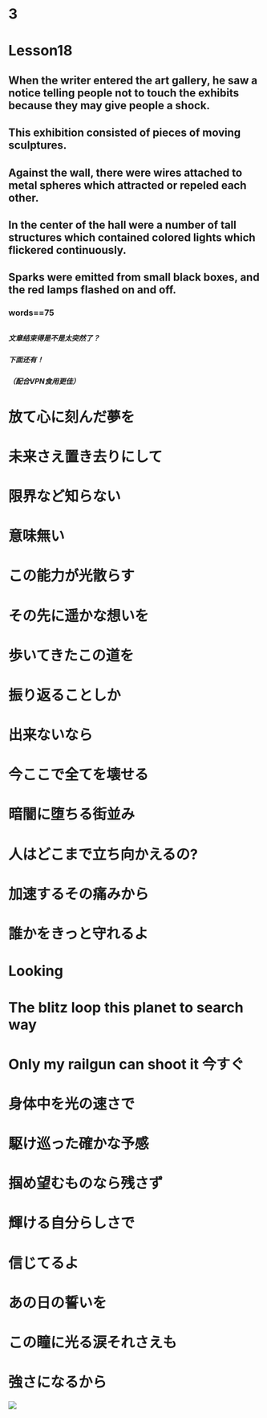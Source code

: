 # 3
# Lesson18
## When the writer entered the art gallery, he saw a notice telling people not to touch the exhibits because they may give people a shock.
## This exhibition consisted of pieces of moving sculptures.
## Against the wall, there were wires attached to metal spheres which attracted or repeled each other.
## In the center of the hall were a number of tall structures which contained colored lights which flickered continuously.
## Sparks were emitted from small black boxes, and the red lamps flashed on and off.
### words==75
## 
## 
## 
## 
##### 文章结束得是不是太突然了？
##### 下面还有！
##### （配合VPN食用更佳）
## 
## 
## 
## 
## 
## 
## 
## 
## 
## 
## 
## 
## 
## 
## 
## 
## 
## 
## 
## 
# 放て心に刻んだ夢を
# 未来さえ置き去りにして
# 限界など知らない
# 意味無い
# この能力が光散らす
# その先に遥かな想いを
# 歩いてきたこの道を
# 振り返ることしか
# 出来ないなら
# 今ここで全てを壊せる
# 暗闇に堕ちる街並み
# 人はどこまで立ち向かえるの?
# 加速するその痛みから
# 誰かをきっと守れるよ
# Looking
# The blitz loop this planet to search way
# Only my railgun can shoot it 今すぐ
# 身体中を光の速さで
# 駆け巡った確かな予感
# 掴め望むものなら残さず
# 輝ける自分らしさで
# 信じてるよ
# あの日の誓いを
# この瞳に光る涙それさえも
# 強さになるから
##### ![](https://github.com/HeJiaMu/hiamu.NCE.sw/assets/118696799/7dcb95f2-154a-456d-a29c-d2fda6dd0c2c)
